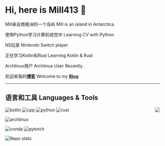 # Hi, here is Mill413 👋

Mill来自南极洲的一个岛屿  Mill is an island in Antarctica.

使用Python学习计算机视觉中  Learning CV with Python

NS玩家  Nintendo Switch player

正在学习Kotlin和Rust  Learning Kotlin & Rust

Archlinux用户  Archlinux User Recently

欢迎来我的[**博客**](http://mill413.github.io/)  Welcome to my [**Blog**](http://mill413.github.io/)

----------------------

## 语言和工具  Languages & Tools

<a href="https://github.com/anuraghazra/github-readme-stats"><img align="right" src="https://github-readme-stats.vercel.app/api/top-langs/?username=mill413&hide=HTML,css,php&layout=compact&show_icons=true"></a>

![kotlin](https://img.shields.io/badge/-Kotlin-purple?style=flat-square&logo=Kotlin&logoColor=fff)
![cpp](https://img.shields.io/badge/-C++-darkblue?style=flat-square&logo=C%2B%2B&logoColor=fff)
![python](https://img.shields.io/badge/-Python-yellow?style=flat-square&logo=Python&logoColor=fff)
![rust](https://img.shields.io/badge/-Rust-black?style=flat-square&logo=Rust&logoColor=fff)

![archlinux](https://img.shields.io/badge/-ArchLinux-blue?style=flat-square&logo=archlinux&logoColor=fff)

![conda](https://img.shields.io/badge/-Anaconda-green?style=flat-square&logo=Anaconda&logoColor=fff)
![pytorch](https://img.shields.io/badge/-PyTorch-orange?style=flat-square&logo=pytorch&logoColor=fff)


![Repo stats](https://github-readme-stats.vercel.app/api?theme=vue&include_all_commits=true&username=Mill413&show_icons=true&hide_border=true)

